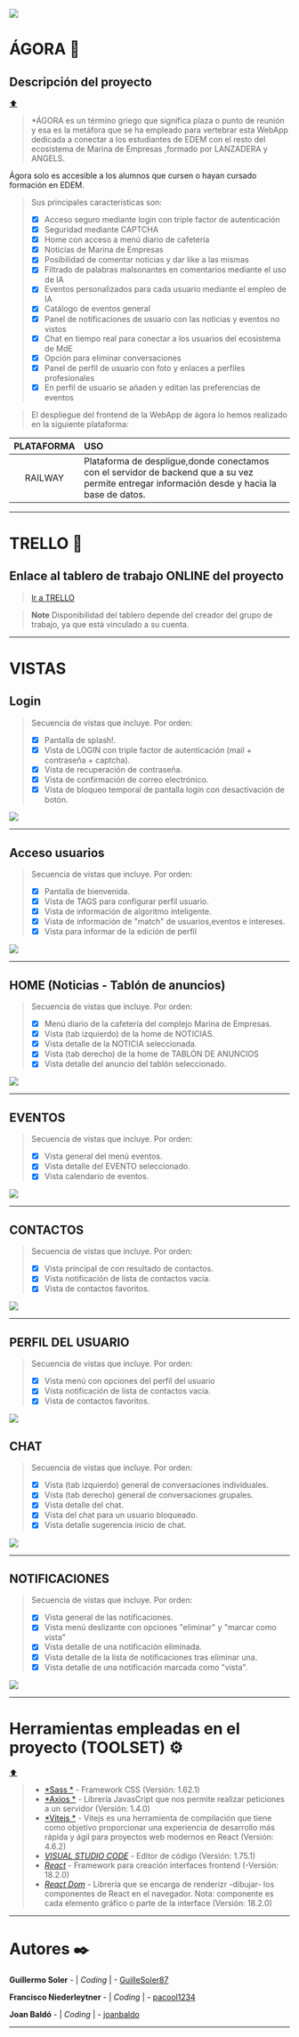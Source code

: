 ![](./assets/HEADER_FronEnd.jpg)




# ÁGORA 📅
## Descripción del proyecto
[⬆️](#índice)

>*ÁGORA es un término griego que significa plaza o punto de reunión y esa es la metáfora que se ha empleado para vertebrar esta WebApp dedicada a conectar a los estudiantes de EDEM con el resto del ecosistema de Marina de Empresas ,formado por LANZADERA y ANGELS.

Ágora solo es accesible a los alumnos que cursen o hayan cursado formación en EDEM. 
>Sus principales características son:
>- [X] Acceso seguro mediante login con triple factor de autenticación
>- [X] Seguridad mediante CAPTCHA
>- [X] Home con acceso a menú diario de cafetería
>- [X] Noticias de Marina de Empresas
>- [X] Posibilidad de comentar noticias y dar like a las mismas
>- [X] Filtrado de palabras malsonantes en comentarios mediante el uso de IA
>- [X] Eventos personalizados para cada usuario mediante el empleo de IA
>- [X] Catálogo de eventos general
>- [X] Panel de notificaciones de usuario con las noticias y eventos no vistos
>- [X] Chat en tiempo real para conectar a los usuarios del ecosistema de MdE 
>- [X] Opción para eliminar conversaciones
>- [X] Panel de perfil de usuario con foto y enlaces a perfiles profesionales
>- [X] En perfil de usuario se añaden y editan las preferencias de eventos

>El despliegue del frontend de la WebApp de ágora lo hemos realizado en la siguiente plataforma:

| PLATAFORMA    | USO |
| :-----------:   | :---------- |
|RAILWAY         |Plataforma de despligue,donde conectamos con el servidor de backend que a su vez permite entregar información desde y hacia la base de datos. |

***
# TRELLO 📅
## Enlace al tablero de trabajo ONLINE del proyecto

>[Ir a TRELLO](https://trello.com/b/YZw8dkKS/g2-tripulaciones)

> __Note__
Disponibilidad del tablero depende del creador del grupo de trabajo, ya que está vinculado a su cuenta.

***
# VISTAS
## Login
>Secuencia de vistas que incluye. Por orden:
>- [X] Pantalla de splash!.
>- [X] Vista de LOGIN con triple factor de autenticación (mail + contraseña + captcha).
>- [X] Vista de recuperación de contraseña.
>- [X] Vista de confirmación de correo electrónico.
>- [X] Vista de bloqueo temporal de pantalla login con desactivación de botón.

![](./assets/View_Login.jpg)
***
## Acceso usuarios
>Secuencia de vistas que incluye. Por orden:
>- [X] Pantalla de bienvenida.
>- [X] Vista de TAGS para configurar perfil usuario.
>- [X] Vista de información de algoritmo inteligente.
>- [X] Vista de información de "match" de usuarios,eventos e intereses.
>- [X] Vista para informar de la edición de perfil

![](./assets/View_Splash.jpg)
***
## HOME (Noticias - Tablón de anuncios)
>Secuencia de vistas que incluye. Por orden:
>- [X] Menú diario de la cafetería del complejo Marina de Empresas.
>- [X] Vista (tab izquierdo) de la home de NOTICIAS.
>- [X] Vista detalle de la NOTICIA seleccionada.
>- [X] Vista (tab derecho) de la home de TABLÓN DE ANUNCIOS
>- [X] Vista detalle del anuncio del tablón seleccionado.

![](./assets/View_Noticias.jpg)
***
## EVENTOS
>Secuencia de vistas que incluye. Por orden:
>- [X] Vista general del menú eventos.
>- [X] Vista detalle del EVENTO seleccionado.
>- [X] Vista calendario de eventos.

![](./assets/View_Eventos.jpg)
***
## CONTACTOS
>Secuencia de vistas que incluye. Por orden:
>- [X] Vista principal de con resultado de contactos.
>- [X] Vista notificación de lista de contactos vacía.
>- [X] Vista de contactos favoritos.

![](./assets/View_Contactos.jpg)
***
## PERFIL DEL USUARIO
>Secuencia de vistas que incluye. Por orden:
>- [X] Vista menú con opciones del perfil del usuario
>- [X] Vista notificación de lista de contactos vacía.
>- [X] Vista de contactos favoritos.

![](./assets/View_Perfil.jpg)

## CHAT
>Secuencia de vistas que incluye. Por orden:
>- [X] Vista (tab izquierdo) general de conversaciones individuales.
>- [X] Vista (tab derecho) general de conversaciones grupales.
>- [X] Vista detalle del chat.
>- [X] Vista del chat para un usuario bloqueado.
>- [X] Vista detalle sugerencia inicio de chat.

![](./assets/View_Chat.jpg)
***

## NOTIFICACIONES
>Secuencia de vistas que incluye. Por orden:
>- [X] Vista general de las notificaciones.
>- [X] Vista menú deslizante con opciones "eliminar" y "marcar como vista"
>- [X] Vista detalle de una notificación eliminada.
>- [X] Vista detalle de la lista de notificaciones tras eliminar una.
>- [X] Vista detalle de una notificación marcada como "vista".

![](./assets/View_Notificaciones.jpg)
***

# Herramientas empleadas en el proyecto (TOOLSET) ⚙️
[⬆️](#índice)

>* [*Sass *](https://sass-lang.com/) - Framework CSS (Versión: 1.62.1)
>* [*Axios *](https://www.npmjs.com/package/axios) - Librería JavasCript que nos permite realizar peticiones a un servidor (Versión: 1.4.0)
>* [*Vitejs *](https://es.vitejs.dev) - Vitejs es una herramienta de compilación que tiene como objetivo proporcionar una experiencia de desarrollo más rápida y ágil para proyectos web modernos en React (Versión: 4.6.2)
>* [*VISUAL STUDIO CODE*](https://code.visualstudio.com/) - Editor de código (Versión: 1.75.1)
>* [*React*](https://es.react.dev/reference/react) - Framework para creación interfaces frontend (-Versión: 18.2.0)
>* [*React Dom*](https://es.legacy.reactjs.org/docs/react-dom.html) - Librería que se encarga de renderizr -dibujar- los componentes de React en el navegador. Nota: componente es cada elemento gráfico o parte de la interface (Versión: 18.2.0)


***
# Autores ✒️

**Guillermo Soler** - | *Coding* | - [GuilleSoler87](https://github.com/GuilleSoler87)

**Francisco Niederleytner** - | *Coding* | - [pacool1234](https://github.com/pacool1234)

**Joan Baldó** - | *Coding* | - [joanbaldo](https://github.com/joanbaldo)

***
